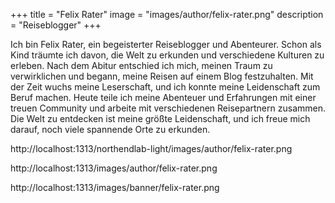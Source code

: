 +++
title = "Felix Rater"
image = "images/author/felix-rater.png"
description = "Reiseblogger"
+++

Ich bin Felix Rater, ein begeisterter Reiseblogger und Abenteurer. Schon als Kind träumte ich davon, die Welt zu erkunden und verschiedene Kulturen zu erleben. Nach dem Abitur entschied ich mich, meinen Traum zu verwirklichen und begann, meine Reisen auf einem Blog festzuhalten. Mit der Zeit wuchs meine Leserschaft, und ich konnte meine Leidenschaft zum Beruf machen. Heute teile ich meine Abenteuer und Erfahrungen mit einer treuen Community und arbeite mit verschiedenen Reisepartnern zusammen. Die Welt zu entdecken ist meine größte Leidenschaft, und ich freue mich darauf, noch viele spannende Orte zu erkunden.

http://localhost:1313/northendlab-light/images/author/felix-rater.png

http://localhost:1313/images/author/felix-rater.png

http://localhost:1313/images/banner/felix-rater.png